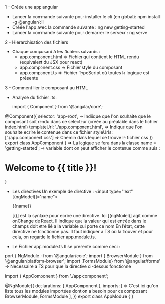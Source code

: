 1 - Créée une app angular
- Lancer la commande suivante pour installer le cli (en global): npm install -g @angular/cli
- Créée l'app avec la commande suivante : ng new getting-started
- Lancer la commande suivante pour demarrer le serveur : ng serve

2 - Hierarchisation des fichiers
- Chaque composant à les fichiers suivants :
  - app.component.html => Fichier qui contient le HTML rendu (equivalent du JSX pour react)
  - app.component.css => Fichier style du composant
  - app.component.ts => Fichier TypeScript où toutes la logique est présente

3 - Comment lier le composant au HTML
- Analyse du fichier .ts:

  import { Component } from '@angular/core';

@Component({
  selector: 'app-root', => Indiique que l'on souhaite que le composant soit rendu dans ce selecteur (créée au  préalable dans le fichier index.html)
  templateUrl: './app.component.html', => Indique que l'on souhaite ecrire le contenue dans ce fichier
  styleUrls: ['./app.component.css'] => Chemin dans lequel ce trouve le fichier css
})
export class AppComponent { => La logique se fera dans la classe
  name = 'getting-started'; => variable dont on peut afficher le contenue comme suis : <h1>Welcome to {{ title }}!</h1>
}

- Les directives
Un exemple de directive : <input type="text" [(ngModel)]="name"><p>{{name}}</p>
[()] est la syntaxe pour ecrire une directive. Ici [(ngModel)] agit comme onChange de React. Il indique que la valeur qui est entrée dans le champs doit etre lié a la variable qui porte ce nom 
En l'état, cette directive ne fonctionne pas. Il faut indiquer a TS où la trouver et pour cela, on regarde le fichier app.module.ts.

- Le Fichier app.module.ts
Il se presente comme ceci :

port { NgModule } from '@angular/core'; 
import { BrowserModule } from '@angular/platform-browser';
import {FormsModule} from '@angular/forms' => Necessaire a TS pour que la directive ci-dessus fonctionne

import { AppComponent } from './app.component';
 
@NgModule({
  declarations: [
    AppComponent
  ],
  imports: [ => C'est ici qu'on liste tous les modules importées dont on a besoin pour ce composant
    BrowserModule,
    FormsModule
  ],
})
export class AppModule { }


